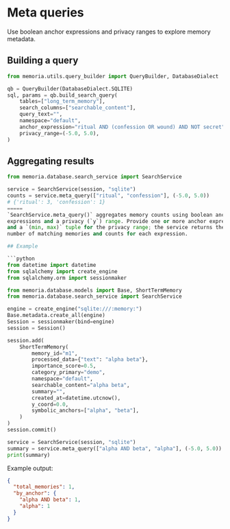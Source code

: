 # Meta queries


Use boolean anchor expressions and privacy ranges to explore memory metadata.

## Building a query

```python
from memoria.utils.query_builder import QueryBuilder, DatabaseDialect

qb = QueryBuilder(DatabaseDialect.SQLITE)
sql, params = qb.build_search_query(
    tables=["long_term_memory"],
    search_columns=["searchable_content"],
    query_text="",
    namespace="default",
    anchor_expression="ritual AND (confession OR wound) AND NOT secret",
    privacy_range=(-5.0, 5.0),
)
```

## Aggregating results

```python
from memoria.database.search_service import SearchService

service = SearchService(session, "sqlite")
counts = service.meta_query(["ritual", "confession"], (-5.0, 5.0))
# {'ritual': 3, 'confession': 1}
=====
`SearchService.meta_query()` aggregates memory counts using boolean anchor
expressions and a privacy (`y`) range. Provide one or more anchor expressions
and a `(min, max)` tuple for the privacy range; the service returns the total
number of matching memories and counts for each expression.

## Example

```python
from datetime import datetime
from sqlalchemy import create_engine
from sqlalchemy.orm import sessionmaker

from memoria.database.models import Base, ShortTermMemory
from memoria.database.search_service import SearchService

engine = create_engine("sqlite:///:memory:")
Base.metadata.create_all(engine)
Session = sessionmaker(bind=engine)
session = Session()

session.add(
    ShortTermMemory(
        memory_id="m1",
        processed_data={"text": "alpha beta"},
        importance_score=0.5,
        category_primary="demo",
        namespace="default",
        searchable_content="alpha beta",
        summary="",
        created_at=datetime.utcnow(),
        y_coord=0.0,
        symbolic_anchors=["alpha", "beta"],
    )
)
session.commit()

service = SearchService(session, "sqlite")
summary = service.meta_query(["alpha AND beta", "alpha"], (-5.0, 5.0))
print(summary)
```

Example output:

```json
{
  "total_memories": 1,
  "by_anchor": {
    "alpha AND beta": 1,
    "alpha": 1
  }
}

```
